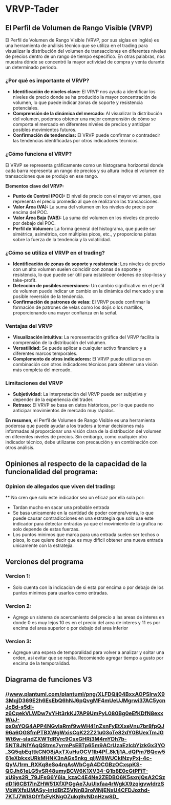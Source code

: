 # VRVP-Tader

## El Perfil de Volumen de Rango Visible (VRVP)

El Perfil de Volumen de Rango Visible (VRVP, por sus siglas en inglés) es una herramienta de análisis técnico que se utiliza en el trading para visualizar la distribución del volumen de transacciones en diferentes niveles de precios dentro de un rango de tiempo específico. En otras palabras, nos muestra dónde se concentró la mayor actividad de compra y venta durante un determinado período.

### ¿Por qué es importante el VRVP?
* **Identificación de niveles clave:** El VRVP nos ayuda a identificar los niveles de precio donde se ha producido la mayor concentración de volumen, lo que puede indicar zonas de soporte y resistencia potenciales.
* **Comprensión de la dinámica del mercado:** Al visualizar la distribución del volumen, podemos obtener una mejor comprensión de cómo se comporta el mercado en diferentes niveles de precios y anticipar posibles movimientos futuros.
* **Confirmación de tendencias:** El VRVP puede confirmar o contradecir las tendencias identificadas por otros indicadores técnicos.

### ¿Cómo funciona el VRVP?
El VRVP se representa gráficamente como un histograma horizontal donde cada barra representa un rango de precios y su altura indica el volumen de transacciones que se produjo en ese rango.

**Elementos clave del VRVP:**

* **Punto de Control (POC):** El nivel de precio con el mayor volumen, que representa el precio promedio al que se realizaron las transacciones.
* **Valor Área (VA):** La suma del volumen en los niveles de precio por encima del POC.
* **Valor Área Baja (VAB):** La suma del volumen en los niveles de precio por debajo del POC.
* **Perfil de Volumen:** La forma general del histograma, que puede ser simétrica, asimétrica, con múltiples picos, etc., y proporciona pistas sobre la fuerza de la tendencia y la volatilidad.

### ¿Cómo se utiliza el VRVP en el trading?
* **Identificación de zonas de soporte y resistencia:** Los niveles de precio con un alto volumen suelen coincidir con zonas de soporte y resistencia, lo que puede ser útil para establecer órdenes de stop-loss y take-profit.
* **Detección de posibles reversiones:** Un cambio significativo en el perfil de volumen puede indicar un cambio en la dinámica del mercado y una posible reversión de la tendencia.
* **Confirmación de patrones de velas:** El VRVP puede confirmar la formación de patrones de velas como los dojis o los martillos, proporcionando una mayor confianza en la señal.

### Ventajas del VRVP
* **Visualización intuitiva:** La representación gráfica del VRVP facilita la comprensión de la distribución del volumen.
* **Versatilidad:** Se puede aplicar a cualquier activo financiero y a diferentes marcos temporales.
* **Complemento de otros indicadores:** El VRVP puede utilizarse en combinación con otros indicadores técnicos para obtener una visión más completa del mercado.

### Limitaciones del VRVP
* **Subjetividad:** La interpretación del VRVP puede ser subjetiva y depender de la experiencia del trader.
* **Retraso:** El VRVP se basa en datos históricos, por lo que puede no anticipar movimientos de mercado muy rápidos.

**En resumen,** el Perfil de Volumen de Rango Visible es una herramienta poderosa que puede ayudar a los traders a tomar decisiones más informadas al proporcionar una visión clara de la distribución del volumen en diferentes niveles de precios. Sin embargo, como cualquier otro indicador técnico, debe utilizarse con precaución y en combinación con otros análisis.

## Opiniones al respecto de la capacidad de la funcionalidad del programa:

### Opinion de allegados que viven del trading:
** No cren que solo este indicador sea un eficaz por ella sola por:
  - Tardan mucho en sacar una probable entrada
  - Se basa unicamente en la cantidad de poder compra/venta, lo que puede causar contradicciones en una estrategia que solo use este indicador para detectar entradas ya que el movimiento de la grafica no solo depende de estas fuerzas.
  - Los puntos minimos que marca para una entrada suelen ser techos o pisos, lo que quiere decir que es muy dificil obtener una nueva entrada unicamente con la estratejia.

## Verciones del programa
### Vercion 1:
* Solo cuenta con la indicacion de si esta por encima o por debajo de los puntos minimos para usarlos como entradas.
### Vercion 2:
* Agrego un sistema de acercamiento del precio a las areas de interes en donde 0 es muy lejos 10 es en el precio del area de interes y 11 es por encima del area superior o por debajo del area inferior
### Vercion 3:
* Agregue una espera de temporalidad para volver a analizar y soltar una orden, asi evitar que se repita. Recomiendo agregar tiempo a gusto por encima de la temporalidad. 
## Diagrama de funciones V3
### //www.plantuml.com/plantuml/png/XLFDQjj04BxxAOPSIrwX93MqjD369E2h6EsEbQ6hNJ6pQvgMF4mUeUJMgrwi37AC5ycnJcBd-s5dl-z6CqekVLWDw7vYHt3rkKJ7AP9UmPyL080Bg0eEfKDfN8exxWuJ-px0sYOG4APP4NGylaRmf9wWH41nZxnFyEtXxeVnu7br8fpQJ96a6OGSfmPTBXWgWxisCqK22Z21u03oTe82dY0BUexTmJGWt6w-sladZXWTdRVrc9CsxGHRj3M4mYDh7b-5NT8JNIYAqQStms7yrmPsEBTp65m9ACrUzaEzlcbYjzkGx3YO_3Q5qbEqttkCNO8jAxTXuHuOCV1lb4Pf_8k1j1A_dQPm7BQew561eXbkxxURkMHNK3nAGx5nkg_qljW8WUCkINzyPxj-4c-QyVJ1rm_RXKq8eSo4rqAsWbCgA4DCGBzOCxspKS-QCJh61eLG5vSR48umyBCW6K1XV34-Q1b8E0cGtPFiT-xU9ys2R_79JFsG6Y6ia_kzaC4E4Ne2ZEDBO6K5sxnjQsA2CSzdD1j6CB17lnZHW51XfXPGgAe7JuUIxfaa4rWgkX9zqigvwldrzSVbWXfsUMASy-intdBtZ5VNnB3roMNjENxU4CFDJozhd-7KTJ7WISOlYfxFyKNgOZukq9vNDnHzwSD_
